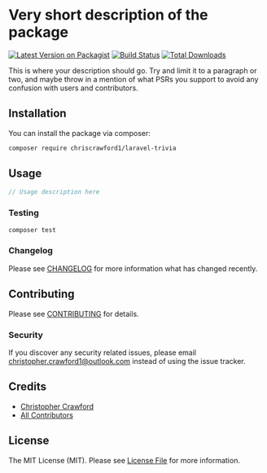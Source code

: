 # Very short description of the package

[![Latest Version on Packagist](https://img.shields.io/packagist/v/chriscrawford1/laravel-trivia.svg?style=flat-square)](https://packagist.org/packages/chriscrawford1/laravel-trivia)
[![Build Status](https://img.shields.io/travis/chriscrawford1/laravel-trivia/master.svg?style=flat-square)](https://travis-ci.org/chriscrawford1/laravel-trivia)
[![Total Downloads](https://img.shields.io/packagist/dt/chriscrawford1/laravel-trivia.svg?style=flat-square)](https://packagist.org/packages/chriscrawford1/laravel-trivia)

This is where your description should go. Try and limit it to a paragraph or two, and maybe throw in a mention of what PSRs you support to avoid any confusion with users and contributors.

## Installation

You can install the package via composer:

```bash
composer require chriscrawford1/laravel-trivia
```

## Usage

``` php
// Usage description here
```

### Testing

``` bash
composer test
```

### Changelog

Please see [CHANGELOG](CHANGELOG.md) for more information what has changed recently.

## Contributing

Please see [CONTRIBUTING](CONTRIBUTING.md) for details.

### Security

If you discover any security related issues, please email christopher.crawford1@outlook.com instead of using the issue tracker.

## Credits

- [Christopher Crawford](https://github.com/chriscrawford1)
- [All Contributors](../../contributors)

## License

The MIT License (MIT). Please see [License File](LICENSE.md) for more information.
